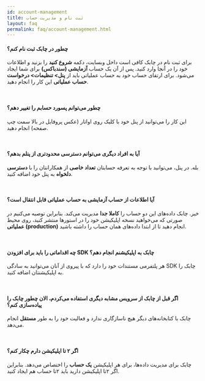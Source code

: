 ```yaml
---
id: account-management     
title: ثبت‌ نام و مدیریت حساب
layout: faq    
permalink: faq/account-management.html    
---    
```


#### چطور در چابک ثبت‌ نام کنم؟  
  
برای ثبت‌ نام در چابک کافی است داخل وبسایت، دکمه **شروع کنید** را بزنید و اطلاعات خود را در آنجا وارد کنید. پس از آن یک حساب **آزمایشی (سندباکس)** برای شما ایجاد می‌شود. برای ارتقای حساب خود به حساب عملیاتی باید از **پنل> تنظیمات> درخواست حساب عملیاتی** این کار را انجام دهید.  
  
<br>  
  
#### چطور می‌توانم پسورد حسابم را تغییر دهم؟    
 این کار را می‌توانید از پنل خود با کلیک روی اواتار (عکس پروفایل در بالا سمت چپ صفحه) انجام دهید.    
   
<br>  
    
#### آیا به افراد دیگری می‌توانم دسترسی محدودتری از پنلم بدهم؟    
 بله. در پنل، می‌توانید با توجه به تعرفه حسابتان **تعداد خاصی** از همکارانتان را با **دسترسی دلخواه** به پنل خود اضافه کنید.    
   
<br>  
  
#### آیا اطلاعات از حساب آزمایشی به حساب عملیاتی قابل انتقال است؟    
 خیر. چابک داده‌های این دو حساب را **کاملا جدا** مدیریت می‌کند. بنابراین توصیه می‌کنیم در صورتی که می‌خواهید نسخه اپلیکیشن خود را در استورها منتشر کنید، روی محیط **عملیاتی (production)** انجام دهید تا از ابتدا داده‌های همان حساب را داشته باشید.     
  
<br>  
  
#### چه اقداماتی را باید برای افزودن SDK چابک به اپلیکیشنم انجام دهم؟    
 هر پلتفرمی مستندات خود را دارد که با پیروی از آنان می‌توانید به سادگی SDK چابک را به اپلیکیشنتان اضافه کنید.    
   
<br>  
  
#### اگر قبل از چابک از سرویس مشابه دیگری استفاده می‌کردم، الان چطور چابک را پیاده‌سازی کنم؟    
 چابک با کتابخانه‌های دیگر هیچ ناسازگاری ندارد و فعالیت خود را به طور **مستقل** انجام می‌دهد.  
  
<br>  
    
#### اگر ۲ تا اپلیکیشن دارم چکار کنم؟    
 چابک برای مدیریت داده‌ها، برای هر اپلیکیشن **یک حساب** را اختصاص می‌دهد. بنابراین اگر ۲تا اپلیکیشن دارید باید ۲تا حساب هم ایجاد کنید.
